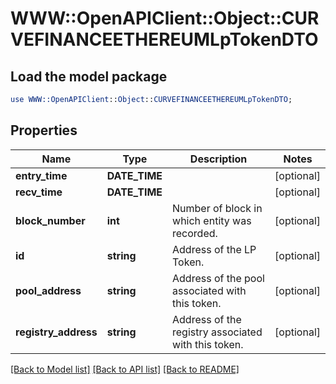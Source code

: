 # WWW::OpenAPIClient::Object::CURVEFINANCEETHEREUMLpTokenDTO

## Load the model package
```perl
use WWW::OpenAPIClient::Object::CURVEFINANCEETHEREUMLpTokenDTO;
```

## Properties
Name | Type | Description | Notes
------------ | ------------- | ------------- | -------------
**entry_time** | **DATE_TIME** |  | [optional] 
**recv_time** | **DATE_TIME** |  | [optional] 
**block_number** | **int** | Number of block in which entity was recorded. | [optional] 
**id** | **string** | Address of the LP Token. | [optional] 
**pool_address** | **string** | Address of the pool associated with this token. | [optional] 
**registry_address** | **string** | Address of the registry associated with this token. | [optional] 

[[Back to Model list]](../README.md#documentation-for-models) [[Back to API list]](../README.md#documentation-for-api-endpoints) [[Back to README]](../README.md)



